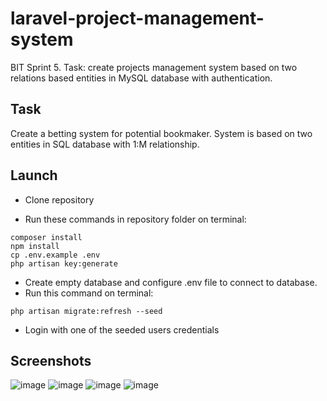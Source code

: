 # laravel-project-management-system
BIT Sprint 5. Task: create projects management system based on two relations based entities in MySQL database with authentication.

## Task
Create a betting system for potential bookmaker. System is based on two entities in SQL database with 1:M relationship.  

## Launch 

- Clone repository 

- Run these commands in repository folder on terminal:
```
composer install
npm install
cp .env.example .env
php artisan key:generate
```
- Create empty database and configure .env file to connect to database.
- Run this command on terminal:
```
php artisan migrate:refresh --seed 
```
- Login with one of the seeded users credentials

## Screenshots 
![image](https://user-images.githubusercontent.com/59610142/109552658-bef33080-7ada-11eb-902d-7d9f813a6b65.png)
![image](https://user-images.githubusercontent.com/59610142/109552759-dd592c00-7ada-11eb-9022-2d6fe8d0aedb.png)
![image](https://user-images.githubusercontent.com/59610142/109552823-f1049280-7ada-11eb-8c6b-72a8eabd9f39.png)
![image](https://user-images.githubusercontent.com/59610142/109553522-ccf58100-7adb-11eb-9edd-a463b460399f.png)
